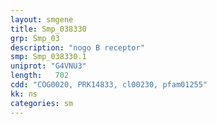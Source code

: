 ```yaml
---
layout: smgene
title: Smp_038330
grp: Smp_03
description: "nogo B receptor"
smp: Smp_038330.1
uniprot: "G4VNU3"
length:   702
cdd: "COG0020, PRK14833, cl00230, pfam01255"
kk: ns
categories: sm
---
```

